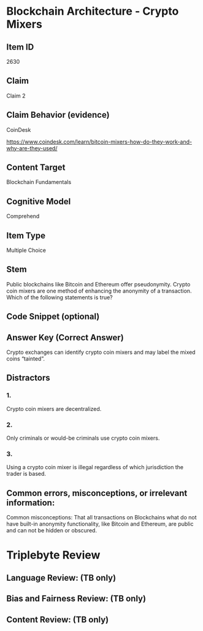 # Blockchain Architecture - Crypto Mixers

## Item ID
2630

## Claim
Claim 2

## Claim Behavior (evidence)
CoinDesk

https://www.coindesk.com/learn/bitcoin-mixers-how-do-they-work-and-why-are-they-used/

## Content Target
Blockchain Fundamentals

## Cognitive Model
Comprehend

## Item Type
Multiple Choice

## Stem
Public blockchains like Bitcoin and Ethereum offer pseudonymity. Crypto coin mixers are one method of enhancing the anonymity of a transaction. Which of the following statements is true?

## Code Snippet (optional)

## Answer Key (Correct Answer)
Crypto exchanges can identify crypto coin mixers and may label the mixed coins “tainted”.

## Distractors
### 1.
Crypto coin mixers are decentralized.

### 2.
Only criminals or would-be criminals use crypto coin mixers.

### 3.
Using a crypto coin mixer is illegal regardless of which jurisdiction the trader is based.

## Common errors, misconceptions, or irrelevant information:
Common misconceptions: That all transactions on Blockchains what do not have built-in anonymity functionality, like Bitcoin and Ethereum, are public and can not be hidden or obscured.

# Triplebyte Review

## Language Review: (TB only)

## Bias and Fairness Review: (TB only)

## Content Review: (TB only)
